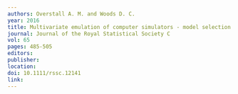 ```yaml
---
authors: Overstall A. M. and Woods D. C. 
year: 2016 
title: Multivariate emulation of computer simulators - model selection and diagnostics with application to a humanitarian relief model 
journal: Journal of the Royal Statistical Society C 
vol: 65 
pages: 485-505 
editors: 
publisher: 
location: 
doi: 10.1111/rssc.12141 
link: 
---
```

 
